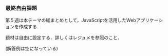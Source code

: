 ### 最終自由課題

第５週は本テーマの総まとめとして，JavaScriptを活用したWebアプリケーションを作成する．

題材は自由に設定する．詳しくはレジュメを参照のこと．

(解答例は空になっている)
